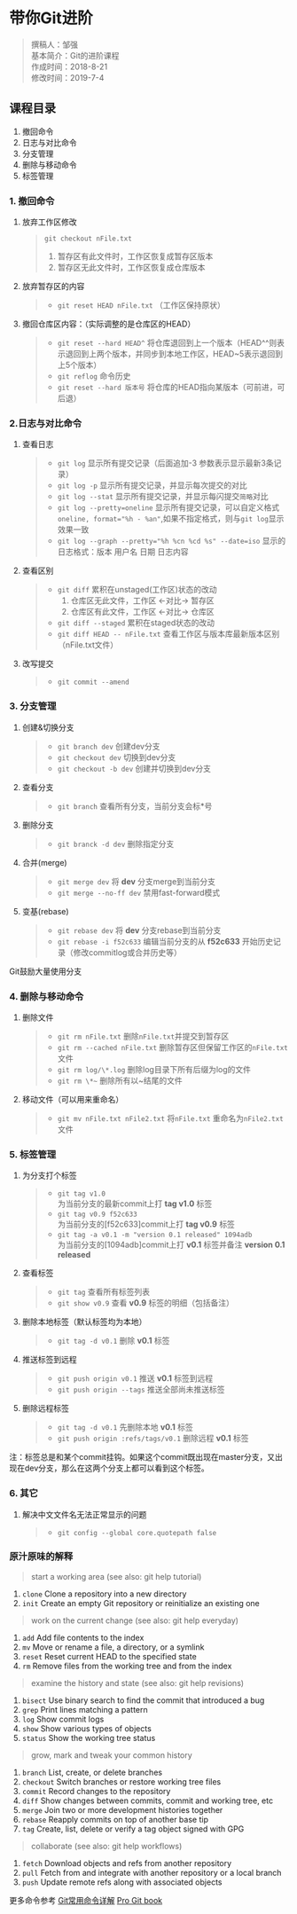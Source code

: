 # 带你Git进阶

> 撰稿人：邹强  
> 基本简介：Git的进阶课程  
> 作成时间：2018-8-21  
> 修改时间：2019-7-4

## 课程目录

1. 撤回命令
2. 日志与对比命令
3. 分支管理
4. 删除与移动命令
5. 标签管理

### 1. 撤回命令

1. 放弃工作区修改
    > `git checkout nFile.txt`  
    >  1. 暂存区有此文件时，工作区恢复成暂存区版本
    >  2. 暂存区无此文件时，工作区恢复成仓库版本

2. 放弃暂存区的内容
    > - `git reset HEAD nFile.txt` （工作区保持原状）

3. 撤回仓库区内容：（实际调整的是仓库区的HEAD）
    > - `git reset --hard HEAD^` 将仓库退回到上一个版本（HEAD^^则表示退回到上两个版本，并同步到本地工作区，HEAD~5表示退回到上5个版本）
    > - `git reflog` 命令历史
    > - `git reset --hard 版本号` 将仓库的HEAD指向某版本（可前进，可后退）

### 2.日志与对比命令

1. 查看日志
    > - `git log` 显示所有提交记录（后面追加-3 参数表示显示最新3条记录）
    > - `git log -p` 显示所有提交记录，并显示每次提交的对比
    > - `git log --stat` 显示所有提交记录，并显示每闪提交`简略`对比
    > - `git log --pretty=oneline` 显示所有提交记录，可以自定义格式`oneline, format="%h - %an"`,如果不指定格式，则与`git log`显示效果一致
    > - `git log --graph --pretty="%h %cn %cd %s" --date=iso` 显示的日志格式：版本 用户名 日期 日志内容

2. 查看区别
    > - `git diff` 累积在unstaged(工作区)状态的改动
    >    1. 仓库区无此文件，工作区 <-对比-> 暂存区
    >    2. 仓库区有此文件，工作区 <-对比-> 仓库区
    > - `git diff --staged` 累积在staged状态的改动
    > - `git diff HEAD -- nFile.txt` 查看工作区与版本库最新版本区别（nFile.txt文件）

3. 改写提交
    > - `git commit --amend`

### 3. 分支管理

1. 创建&切换分支
    > - `git branch dev` 创建dev分支
    > - `git checkout dev` 切换到dev分支
    > - `git checkout -b dev` 创建并切换到dev分支
2. 查看分支
    > - `git branch` 查看所有分支，当前分支会标*号
3. 删除分支
    > - `git branck -d dev` 删除指定分支
4. 合并(merge)
    > - `git merge dev` 将 **dev** 分支merge到当前分支
    > - `git merge --no-ff dev` 禁用fast-forward模式
5. 变基(rebase)
    > - `git rebase dev` 将 **dev** 分支rebase到当前分支
    > - `git rebase -i f52c633` 编辑当前分支的从 **f52c633** 开始历史记录（修改commitlog或合并历史等）

Git鼓励大量使用分支

### 4. 删除与移动命令

1. 删除文件
    > - `git rm nFile.txt` 删除`nFile.txt`并提交到暂存区
    > - `git rm --cached nFile.txt` 删除暂存区但保留工作区的`nFile.txt`文件
    > - `git rm log/\*.log` 删除log目录下所有后缀为log的文件
    > - `git rm \*~` 删除所有以~结尾的文件

2. 移动文件（可以用来重命名）
    > - `git mv nFile.txt nFile2.txt` 将`nFile.txt` 重命名为`nFile2.txt`文件

### 5. 标签管理

1. 为分支打个标签
    > - `git tag v1.0`  
    >   为当前分支的最新commit上打 **tag v1.0** 标签
    > - `git tag v0.9 f52c633`  
    >   为当前分支的[f52c633]commit上打 **tag v0.9** 标签
    > - `git tag -a v0.1 -m "version 0.1 released" 1094adb`  
    >   为当前分支的[1094adb]commit上打 **v0.1** 标签并备注 **version 0.1 released**
2. 查看标签
    > - `git tag`  查看所有标签列表
    > - `git show v0.9` 查看 **v0.9** 标签的明细（包括备注）
3. 删除本地标签（默认标签均为本地）
    > - `git tag -d v0.1` 删除 **v0.1** 标签
4. 推送标签到远程
    > - `git push origin v0.1` 推送 **v0.1** 标签到远程
    > - `git push origin --tags` 推送全部尚未推送标签
5. 删除远程标签
    > - `git tag -d v0.1` 先删除本地 **v0.1** 标签
    > - `git push origin :refs/tags/v0.1` 删除远程 **v0.1** 标签

注：标签总是和某个commit挂钩。如果这个commit既出现在master分支，又出现在dev分支，那么在这两个分支上都可以看到这个标签。

### 6. 其它

1. 解决中文文件名无法正常显示的问题
    > - `git config --global core.quotepath false`

### 原汁原味的解释

> start a working area (see also: git help tutorial)

   1. `clone`      Clone a repository into a new directory
   2. `init`       Create an empty Git repository or reinitialize an existing one

> work on the current change (see also: git help everyday)

   1. `add`        Add file contents to the index
   2. `mv`         Move or rename a file, a directory, or a symlink
   3. `reset`      Reset current HEAD to the specified state
   4. `rm`         Remove files from the working tree and from the index

> examine the history and state (see also: git help revisions)

   1. `bisect`     Use binary search to find the commit that introduced a bug
   2. `grep`       Print lines matching a pattern
   3. `log`        Show commit logs
   4. `show`       Show various types of objects
   5. `status`     Show the working tree status

> grow, mark and tweak your common history

   1. `branch`     List, create, or delete branches
   2. `checkout`   Switch branches or restore working tree files
   3. `commit`     Record changes to the repository
   4. `diff`       Show changes between commits, commit and working tree, etc
   5. `merge`      Join two or more development histories together
   6. `rebase`     Reapply commits on top of another base tip
   7. `tag`        Create, list, delete or verify a tag object signed with GPG

> collaborate (see also: git help workflows)

   1. `fetch`      Download objects and refs from another repository
   2. `pull`       Fetch from and integrate with another repository or a local branch
   3. `push`       Update remote refs along with associated objects  

更多命令参考
[Git常用命令详解](https://www.jianshu.com/p/360bdda5157f "Git")
[Pro Git book](https://www.git-scm.com/book/en/v2 "Pro Git book")
